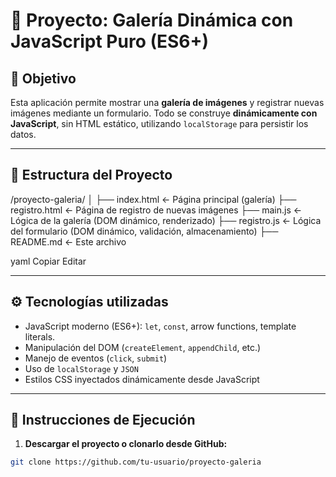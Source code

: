 # 📘 Proyecto: Galería Dinámica con JavaScript Puro (ES6+)

## 🎯 Objetivo

Esta aplicación permite mostrar una **galería de imágenes** y registrar nuevas imágenes mediante un formulario. Todo se construye **dinámicamente con JavaScript**, sin HTML estático, utilizando `localStorage` para persistir los datos.

---

## 📁 Estructura del Proyecto

/proyecto-galeria/
│
├── index.html ← Página principal (galería)
├── registro.html ← Página de registro de nuevas imágenes
├── main.js ← Lógica de la galería (DOM dinámico, renderizado)
├── registro.js ← Lógica del formulario (DOM dinámico, validación, almacenamiento)
├── README.md ← Este archivo

yaml
Copiar
Editar

---

## ⚙️ Tecnologías utilizadas

- JavaScript moderno (ES6+): `let`, `const`, arrow functions, template literals.
- Manipulación del DOM (`createElement`, `appendChild`, etc.)
- Manejo de eventos (`click`, `submit`)
- Uso de `localStorage` y `JSON`
- Estilos CSS inyectados dinámicamente desde JavaScript

---

## 🚀 Instrucciones de Ejecución

1. **Descargar el proyecto o clonarlo desde GitHub:**

```bash
git clone https://github.com/tu-usuario/proyecto-galeria